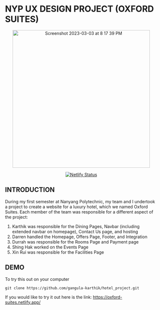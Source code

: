 # NYP UX DESIGN PROJECT (OXFORD SUITES)

<p align="center">
  <a href="https://oxford-suites.netlify.app/" target="_blank"><img width="454" alt="Screenshot 2023-03-03 at 8 17 39 PM" src="https://user-images.githubusercontent.com/56480632/222718233-de30fd5c-bbc7-4443-98e8-ce124729480e.png"></a>
</p>

<p align="center">
  <a href="https://app.netlify.com/sites/oxford-suites/deploys">
    <img src="https://api.netlify.com/api/v1/badges/71f06492-22e8-4e44-abc5-5baf588d8d18/deploy-status" alt="Netlify Status">
  </a>
</div>



## INTRODUCTION
During my first semester at Nanyang Polytechnic, my team and I undertook a project to create a website for a luxury hotel, which we named Oxford Suites. Each member of the team was responsible for a different aspect of the project: 
1. Karthik was responsible for the Dining Pages, Navbar (including extended navbar on homepage), Contact Us page, and hosting
2. Darren handled the Homepage, Offers Page, Footer, and Integration
3. Durrah was responsible for the Rooms Page and Payment page
4. Shing Hak worked on the Events Page
5. Xin Rui was responsible for the Facilities Page


## DEMO
To try this out on your computer
```
git clone https://github.com/gangula-karthik/hotel_project.git
```
If you would like to try it out here is the link: https://oxford-suites.netlify.app/

